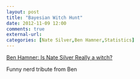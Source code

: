 ```yaml
---
layout: post
title: "Bayesian Witch Hunt"
date: 2012-11-09 12:00
comments: true
external-url:
categories: [Nate Silver,Ben Hamner,Statistics]
---
```


[Ben Hamner: Is Nate Silver Really a witch?](http://benhamner.com/2012/11/9/is-nate-silver-really-a-witch/)

Funny nerd tribute from Ben